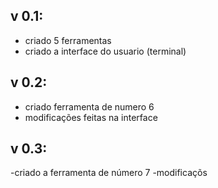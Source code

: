 
## v 0.1:

- criado 5 ferramentas
- criado a interface do usuario (terminal)


## v 0.2:

- criado ferramenta de numero 6
- modificações feitas na interface
    
## v 0.3:

-criado a ferramenta de número 7
-modificaçõs

